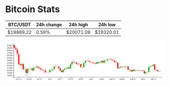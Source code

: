 # Bitcoin Stats

BTC/USDT|24h change|24h high|24h low|
|---|---|---|---|
|$19869.22|0.59%|$20071.09|$19320.01|

<img src="./chart.svg">
